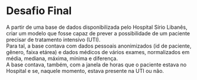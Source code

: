 # Desafio Final  

A partir de uma base de dados disponibilizada pelo Hospital Sírio Libanês, criar um modelo que fosse capaz de prever a possibilidade de um paciente precisar de tratamento intensivo (UTI).  
Para tal, a base contava com dados pessoais anonimizados (id de paciente, gênero, faixa etárea) e dados médicos de vários exames, normalizados em média, mediana, máxima, mínima e diferença.  
A base contava, também, com a janela de horas que o paciente estava no Hospital e se, naquele momento, estava presente na UTI ou não.
